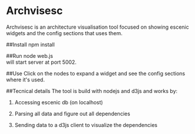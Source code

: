 # Archvisesc #
Archvisesc is an architecture visualisation tool focused on showing escenic widgets and the config sections that uses them. 

##Install
	npm install

##Run
	node web.js  
will start server at port 5002.

##Use 
Click on the nodes to expand a widget and see the config sections where it's used. 

##Tecnical details
The tool is build with nodejs and d3js and works by: 

 1. Accessing escenic db (on localhost)

 2. Parsing all data and figure out all dependencies

 3. Sending data to a d3js client to visualize the dependencies